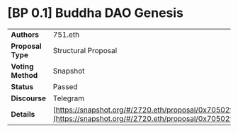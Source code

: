 # \[BP 0.1] Buddha DAO Genesis

|                   |                                                                                                                                                                                                                            |
| ----------------- | -------------------------------------------------------------------------------------------------------------------------------------------------------------------------------------------------------------------------- |
| **Authors**       | 751.eth                                                                                                                                                                                                                    |
| **Proposal Type** | Structural Proposal                                                                                                                                                                                                        |
| **Voting Method** | Snapshot                                                                                                                                                                                                                   |
| **Status**        | Passed                                                                                                                                                                                                                     |
| **Discourse**     | Telegram                                                                                                                                                                                                                   |
| **Details**       | [https://snapshot.org/#/2720.eth/proposal/0x70502f8f96999127ec4b6cd1bd1e2f66fc414269343fbcaf7a746f891e835aff](https://snapshot.org/#/2720.eth/proposal/0x70502f8f96999127ec4b6cd1bd1e2f66fc414269343fbcaf7a746f891e835aff) |

